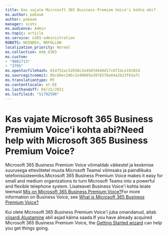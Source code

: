 ```yaml
---
title: Kas vajate Microsoft 365 Business Premium Voice'i kohta abi?
ms.author: pebaum
author: pebaum
manager: scotv
ms.audience: Admin
ms.topic: article
ms.service: o365-administration
ROBOTS: NOINDEX, NOFOLLOW
localization_priority: Normal
ms.collection: Adm_O365
ms.custom:
- "9001713"
- "3795"
ms.openlocfilehash: 014752ac52038c2e49d7d440d17c6f24ce10102d
ms.sourcegitcommit: 8bc60ec34bc1e40685e3976576e04a2623f63a7c
ms.translationtype: MT
ms.contentlocale: et-EE
ms.lasthandoff: 04/15/2021
ms.locfileid: "51792596"
---
```

# <a name="need-help-with-microsoft-365-business-premium-voice"></a><span data-ttu-id="56cf8-102">Kas vajate Microsoft 365 Business Premium Voice'i kohta abi?</span><span class="sxs-lookup"><span data-stu-id="56cf8-102">Need help with Microsoft 365 Business Premium Voice?</span></span>

<span data-ttu-id="56cf8-103">Microsoft 365 Business Premium Voice võimaldab väikestel ja keskmise suurusega ettevõtetel muuta Microsoft Teamsi võimsaks ja paindlikuks telefonisüsteemiks.</span><span class="sxs-lookup"><span data-stu-id="56cf8-103">Microsoft 365 Business Premium Voice makes it easy for small and medium organizations to turn Microsoft Teams into a powerful and flexible telephone system.</span></span> <span data-ttu-id="56cf8-104">Lisateavet Business Voice'i kohta leiate teemast [Mis on Microsoft 365 Business Premium Voice?](https://docs.microsoft.com/microsoftteams/business-voice/whats-business-voice)</span><span class="sxs-lookup"><span data-stu-id="56cf8-104">For more information on Business Voice, see [What is Microsoft 365 Business Premium Voice?](https://docs.microsoft.com/microsoftteams/business-voice/whats-business-voice)</span></span>

<span data-ttu-id="56cf8-105">Kui olete Microsoft 365 Business Premium Voice'i juba omandanud, aitab [viisardi Alustamine](https://docs.microsoft.com/microsoftteams/business-voice/use-getting-started-wizard) abil asjad käima saada.</span><span class="sxs-lookup"><span data-stu-id="56cf8-105">If you have already acquired Microsoft 365 Business Premium Voice, the [Getting Started wizard](https://docs.microsoft.com/microsoftteams/business-voice/use-getting-started-wizard) can help you get things going.</span></span> 
